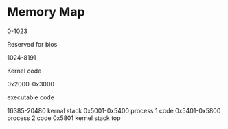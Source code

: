 # Memory Map
0-1023

Reserved for bios

1024-8191

Kernel code

0x2000-0x3000

executable code

16385-20480 kernal stack
0x5001-0x5400 process 1 code
0x5401-0x5800 process 2 code
0x5801 kernel stack top

